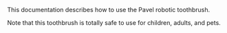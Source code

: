 This documentation describes how to use the Pavel robotic
toothbrush.

Note that this toothbrush is totally safe to use for children,
adults, and pets.